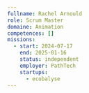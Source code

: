 ```yaml
---
fullname: Rachel Arnould
role: Scrum Master
domaine: Animation
competences: []
missions:
  - start: 2024-07-17
    end: 2025-01-16
    status: independent
    employer: PathTech
    startups:
      - ecobalyse
---
```

